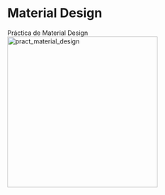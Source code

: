 # Material Design
Práctica de Material Design
<img width="339" alt="pract_material_design" src="https://user-images.githubusercontent.com/17746363/205516907-fd48d8e6-ed31-4438-a2a1-419d5362460f.png">
